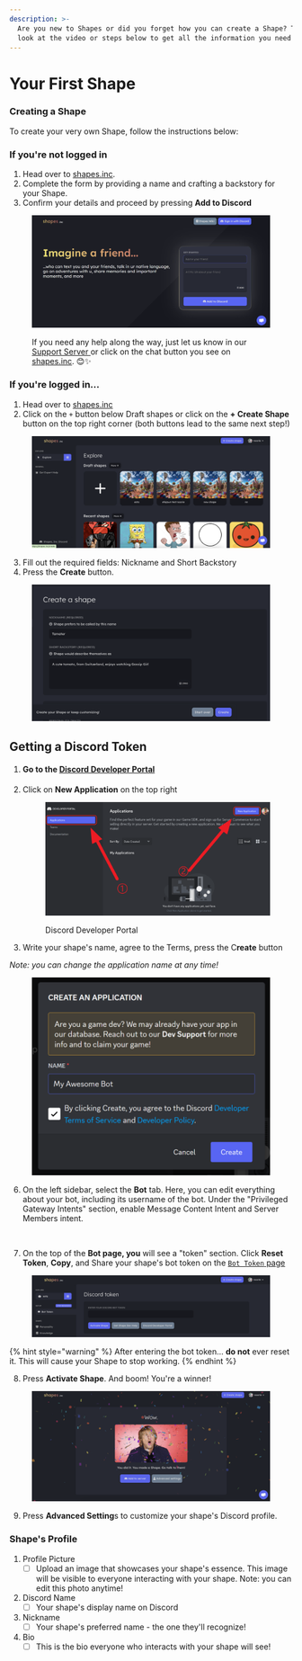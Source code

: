 ```yaml
---
description: >-
  Are you new to Shapes or did you forget how you can create a Shape? Take a
  look at the video or steps below to get all the information you need!
---
```


# Your First Shape

### Creating a Shape

To create your very own Shape, follow the instructions below:

### If you're not logged in

1. Head over to [shapes.inc](https://shapes.inc/).
2. Complete the form by providing a name and crafting a backstory for your Shape.
3. Confirm your details and proceed by pressing **Add to Discord**

<figure><img src="../../.gitbook/assets/Screenshot 2023-11-30 063714.png" alt=""><figcaption><p>If you need any help along the way, just let us know in our <a href="https://discord.gg/circlelabs">Support Server </a>or click on the chat button you see on <a href="https://shapes.inc/">shapes.inc</a>. 😊✨</p></figcaption></figure>

### If you're logged in...

1. Head over to [shapes.inc](https://shapes.inc)
2. Click on the `+` button below Draft shapes or click on the **+ Create Shape** button on the top right corner (both buttons lead to the same next step!)

<figure><img src="../../.gitbook/assets/Screenshot 2023-11-30 at 11.10.58 AM.png" alt=""><figcaption></figcaption></figure>

3. Fill out the required fields: Nickname and Short Backstory
4. Press the **Create** button.

<figure><img src="../../.gitbook/assets/Screenshot 2023-11-30 at 11.18.43 AM.png" alt=""><figcaption></figcaption></figure>

## Getting a Discord Token

1. #### Go to the [Discord Developer Portal](https://discord.com/developers/applications)
2.  Click on **New Application** on the top right

    <figure><img src="../../.gitbook/assets/image (4) (1).png" alt=""><figcaption><p>Discord Developer Portal</p></figcaption></figure>





5. Write your shape's name, agree to the Terms, press the C**reate** button

&#x20;         _Note: you can change the application name at any time!_

<figure><img src="../../.gitbook/assets/image (5) (1).png" alt=""><figcaption></figcaption></figure>

6. On the left sidebar, select the **Bot** tab. Here, you can edit everything about your bot, including its username of the bot. Under the "Privileged Gateway Intents" section, enable Message Content Intent and Server Members intent.

<figure><img src="../../.gitbook/assets/step_5.gif" alt=""><figcaption></figcaption></figure>

7. On the top of the **Bot page, you** will see a "token" section. Click **Reset Token**, **Copy**, and Share your shape's bot token on the [`Bot Token` page](https://shapes.inc)

<figure><img src="../../.gitbook/assets/Screenshot 2023-11-30 at 11.46.08 AM.png" alt=""><figcaption></figcaption></figure>

{% hint style="warning" %}
After entering the bot token... **do not** ever reset it. This will cause your Shape to stop working.
{% endhint %}

8. Press **Activate Shape**. And boom!  You're a winner!&#x20;

<figure><img src="../../.gitbook/assets/Screenshot 2023-11-30 at 11.51.18 AM.png" alt=""><figcaption></figcaption></figure>

9. Press **Advanced Setting**s to customize your shape's Discord profile.&#x20;

### Shape's Profile

1. Profile Picture
   * [ ] Upload an image that showcases your shape's essence. This image will be visible to everyone interacting with your shape. Note: you can edit this photo anytime!&#x20;
2. Discord Name
   * [ ] Your shape's display name on Discord
3. Nickname
   * [ ] Your shape's preferred name - the one they'll recognize!
4. Bio
   * [ ] This is the bio everyone who interacts with your shape will see!
